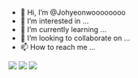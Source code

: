 - 👋 Hi, I’m @Johyeonwoooooooo
- 👀 I’m interested in ...
- 🌱 I’m currently learning ...
- 💞️ I’m looking to collaborate on ...
- 📫 How to reach me ...

 <img src="https://img.shields.io/badge/Python-3776AB?style=flat&logo=Python&logoColor=white"/>
 <img src="https://img.shields.io/badge/C++-00599C?style=flat&logo=C++&logoColor=white"/>
 <img src="https://img.shields.io/badge/C-8B9CC?style=flat&logo=C&logoColor=white"/>
<!---
Johyeonwoooooooo/Johyeonwoooooooo is a ✨ special ✨ repository because its `README.md` (this file) appears on your GitHub profile.
You can click the Preview link to take a look at your changes.
--->

